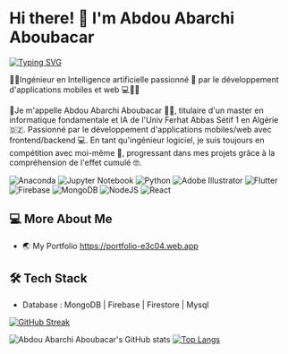 # Hi there! 👋 I'm Abdou Abarchi Aboubacar

[![Typing SVG](https://readme-typing-svg.demolab.com?font=Fira+Code&weight=400&size=20&pause=1000&color=F7E400FF&width=435&lines=Artificial+Intelligence+Engineer;Full+Stack+Flutter+Developer;Nodejs+%7C+Express+%7C+MongoDB;Firebase+%7C+Supabase+%7C+Appwrite)](https://git.io/typing-svg)

👨‍💻Ingénieur en Intelligence artificielle passionné 🤖 par le développement d'applications mobiles et web 💻👨‍💼

💼Je m'appelle Abdou Abarchi Aboubacar 🙋‍♂️, titulaire d'un master en informatique fondamentale et IA de l'Univ Ferhat Abbas Sétif 1 en Algérie 🇩🇿. Passionné par le développement d'applications mobiles/web avec frontend/backend 💻. En tant qu'ingénieur logiciel, je suis toujours en compétition avec moi-même 💪, progressant dans mes projets grâce à la compréhension de l'effet cumulé 🤓.

![Anaconda](https://img.shields.io/badge/Anaconda-%2344A833.svg?style=for-the-badge&logo=anaconda&logoColor=white)
![Jupyter Notebook](https://img.shields.io/badge/jupyter-%23FA0F00.svg?style=for-the-badge&logo=jupyter&logoColor=white)
![Python](https://img.shields.io/badge/python-3670A0?style=for-the-badge&logo=python&logoColor=ffdd54)
![Adobe Illustrator](https://img.shields.io/badge/adobe%20illustrator-%23FF9A00.svg?style=for-the-badge&logo=adobe%20illustrator&logoColor=white)
![Flutter](https://img.shields.io/badge/Flutter-%2302569B.svg?style=for-the-badge&logo=Flutter&logoColor=white)
![Firebase](https://img.shields.io/badge/Firebase-039BE5?style=for-the-badge&logo=Firebase&logoColor=white)
![MongoDB](https://img.shields.io/badge/MongoDB-%234ea94b.svg?style=for-the-badge&logo=mongodb&logoColor=white)
![NodeJS](https://img.shields.io/badge/node.js-6DA55F?style=for-the-badge&logo=node.js&logoColor=white)
![React](https://img.shields.io/badge/react-%2320232a.svg?style=for-the-badge&logo=react&logoColor=%2361DAFB)

## 💻 More About Me

- 🌏 My Portfolio https://portfolio-e3c04.web.app

## 🛠  Tech Stack

- Database : MongoDB | Firebase | Firestore | Mysql

[![GitHub Streak](https://streak-stats.demolab.com?user=AbdouAbarchiAboubacar&theme=dark&hide_border=true&count_private=true)](https://git.io/streak-stats)

![Abdou Abarchi Aboubacar's GitHub stats](https://github-readme-stats.vercel.app/api?username=AbdouAbarchiAboubacar&show_icons=true&theme=dark&count_private=true)
[![Top Langs](https://github-readme-stats.vercel.app/api/top-langs/?username=AbdouAbarchiAboubacar&layout=compact&theme=dark&langs_count=8)](https://github.com/anuraghazra/github-readme-stats)


